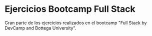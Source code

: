 # Ejercicios Bootcamp Full Stack

Gran parte de los ejercicios realizados en el bootcamp "Full Stack by DevCamp and Bottega University".
